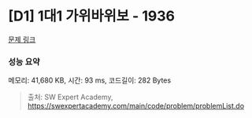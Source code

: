 # [D1] 1대1 가위바위보 - 1936 

[문제 링크](https://swexpertacademy.com/main/code/problem/problemDetail.do?contestProbId=AV5PjKXKALcDFAUq) 

### 성능 요약

메모리: 41,680 KB, 시간: 93 ms, 코드길이: 282 Bytes



> 출처: SW Expert Academy, https://swexpertacademy.com/main/code/problem/problemList.do